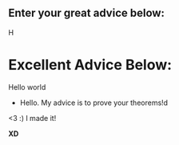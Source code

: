 ## Enter your great advice below:

H

# Excellent Advice Below: 
Hello world
- Hello. My advice is to prove your theorems!d

<3
:)
I made it!

**XD**